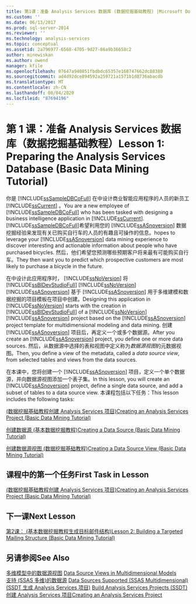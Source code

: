```yaml
---
title: 第1课：准备 Analysis Services 数据库 (数据挖掘基础教程) |Microsoft Docs
ms.custom: ''
ms.date: 06/13/2017
ms.prod: sql-server-2014
ms.reviewer: ''
ms.technology: analysis-services
ms.topic: conceptual
ms.assetid: 2a796977-6568-4705-9d27-86a9b36658c2
author: minewiskan
ms.author: owend
manager: kfile
ms.openlocfilehash: 07647a940851fbdbdc65357e168747662dc88380
ms.sourcegitcommit: ad4d92dce894592a259721a1571b1d8736abacdb
ms.translationtype: MT
ms.contentlocale: zh-CN
ms.lasthandoff: 08/04/2020
ms.locfileid: "87694196"
---
```

# <a name="lesson-1-preparing-the-analysis-services-database-basic-data-mining-tutorial"></a><span data-ttu-id="816c3-102">第 1 课：准备 Analysis Services 数据库（数据挖掘基础教程）</span><span class="sxs-lookup"><span data-stu-id="816c3-102">Lesson 1: Preparing the Analysis Services Database (Basic Data Mining Tutorial)</span></span>
  <span data-ttu-id="816c3-103">你是 [!INCLUDE[ssSampleDBCoFull](../includes/sssampledbcofull-md.md)] 在中设计商业智能应用程序的人员的新员工 [!INCLUDE[ssCurrent](../includes/sscurrent-md.md)] 。</span><span class="sxs-lookup"><span data-stu-id="816c3-103">You are a new employee of [!INCLUDE[ssSampleDBCoFull](../includes/sssampledbcofull-md.md)] who has been tasked with designing a business intelligence application in [!INCLUDE[ssCurrent](../includes/sscurrent-md.md)].</span></span> [!INCLUDE[ssSampleDBCoFull](../includes/sssampledbcofull-md.md)]<span data-ttu-id="816c3-104">希望利用您的 [!INCLUDE[ssASnoversion](../includes/ssasnoversion-md.md)] 数据挖掘经验来发现有关已购买自行车的人员的有趣且可操作的信息。</span><span class="sxs-lookup"><span data-stu-id="816c3-104">hopes to leverage your [!INCLUDE[ssASnoversion](../includes/ssasnoversion-md.md)] data mining experience to discover interesting and actionable information about people who have purchased bicycles.</span></span> <span data-ttu-id="816c3-105">然后，他们希望您预测哪些预期客户将来最有可能购买自行车。</span><span class="sxs-lookup"><span data-stu-id="816c3-105">They then want you to predict which prospective customers are most likely to purchase a bicycle in the future.</span></span>  
  
 <span data-ttu-id="816c3-106">在中设计此应用程序时， [!INCLUDE[ssNoVersion](../includes/ssnoversion-md.md)] 将 [!INCLUDE[ssBIDevStudioFull](../includes/ssbidevstudiofull-md.md)] [!INCLUDE[ssNoVersion](../includes/ssnoversion-md.md)] [!INCLUDE[ssASnoversion](../includes/ssasnoversion-md.md)] 基于 [!INCLUDE[ssASnoversion](../includes/ssasnoversion-md.md)] 用于多维建模和数据挖掘的项目模板在项目中创建。</span><span class="sxs-lookup"><span data-stu-id="816c3-106">Designing this application in [!INCLUDE[ssNoVersion](../includes/ssnoversion-md.md)] starts with the creation in [!INCLUDE[ssBIDevStudioFull](../includes/ssbidevstudiofull-md.md)] of a [!INCLUDE[ssNoVersion](../includes/ssnoversion-md.md)] [!INCLUDE[ssASnoversion](../includes/ssasnoversion-md.md)] project based on the [!INCLUDE[ssASnoversion](../includes/ssasnoversion-md.md)] project template for multidimensional modeling and data mining.</span></span> <span data-ttu-id="816c3-107">创建 [!INCLUDE[ssASnoversion](../includes/ssasnoversion-md.md)] 项目后，再定义一个或多个数据源。</span><span class="sxs-lookup"><span data-stu-id="816c3-107">After you create an [!INCLUDE[ssASnoversion](../includes/ssasnoversion-md.md)] project, you define one or more data sources.</span></span> <span data-ttu-id="816c3-108">然后，从数据源中选择的表和视图中定义称为*数据源视图*的元数据视图。</span><span class="sxs-lookup"><span data-stu-id="816c3-108">Then, you define a view of the metadata, called a *data source view*, from selected tables and views from the data sources.</span></span>  
  
 <span data-ttu-id="816c3-109">在本课中，您将创建一个 [!INCLUDE[ssASnoversion](../includes/ssasnoversion-md.md)] 项目，定义一个单个数据源，并向数据源视图添加一个表子集。</span><span class="sxs-lookup"><span data-stu-id="816c3-109">In this lesson, you will create an [!INCLUDE[ssASnoversion](../includes/ssasnoversion-md.md)] project, define a single data source, and add a subset of tables to a data source view.</span></span> <span data-ttu-id="816c3-110">本课程包括以下任务：</span><span class="sxs-lookup"><span data-stu-id="816c3-110">This lesson includes the following tasks:</span></span>  
  
 [<span data-ttu-id="816c3-111">&#40;数据挖掘基础教程创建 Analysis Services 项目&#41;</span><span class="sxs-lookup"><span data-stu-id="816c3-111">Creating an Analysis Services Project &#40;Basic Data Mining Tutorial&#41;</span></span>](../../2014/tutorials/creating-an-analysis-services-project-basic-data-mining-tutorial.md)  
  
 [<span data-ttu-id="816c3-112">创建数据源 &#40;基本数据挖掘教程&#41;</span><span class="sxs-lookup"><span data-stu-id="816c3-112">Creating a Data Source &#40;Basic Data Mining Tutorial&#41;</span></span>](../../2014/tutorials/creating-a-data-source-basic-data-mining-tutorial.md)  
  
 [<span data-ttu-id="816c3-113">创建数据源视图 &#40;数据挖掘基础教程&#41;</span><span class="sxs-lookup"><span data-stu-id="816c3-113">Creating a Data Source View &#40;Basic Data Mining Tutorial&#41;</span></span>](../../2014/tutorials/creating-a-data-source-view-basic-data-mining-tutorial.md)  
  
## <a name="first-task-in-lesson"></a><span data-ttu-id="816c3-114">课程中的第一个任务</span><span class="sxs-lookup"><span data-stu-id="816c3-114">First Task in Lesson</span></span>  
 [<span data-ttu-id="816c3-115">&#40;数据挖掘基础教程创建 Analysis Services 项目&#41;</span><span class="sxs-lookup"><span data-stu-id="816c3-115">Creating an Analysis Services Project &#40;Basic Data Mining Tutorial&#41;</span></span>](../../2014/tutorials/creating-an-analysis-services-project-basic-data-mining-tutorial.md)  
  
## <a name="next-lesson"></a><span data-ttu-id="816c3-116">下一课</span><span class="sxs-lookup"><span data-stu-id="816c3-116">Next Lesson</span></span>  
 [<span data-ttu-id="816c3-117">第2课： &#40;基本数据挖掘教程生成目标邮件结构&#41;</span><span class="sxs-lookup"><span data-stu-id="816c3-117">Lesson 2: Building a Targeted Mailing Structure &#40;Basic Data Mining Tutorial&#41;</span></span>](../../2014/tutorials/lesson-2-building-a-targeted-mailing-structure-basic-data-mining-tutorial.md)  
  
## <a name="see-also"></a><span data-ttu-id="816c3-118">另请参阅</span><span class="sxs-lookup"><span data-stu-id="816c3-118">See Also</span></span>  
 <span data-ttu-id="816c3-119">[多维模型中的数据源视图](https://docs.microsoft.com/analysis-services/multidimensional-models/data-source-views-in-multidimensional-models) </span><span class="sxs-lookup"><span data-stu-id="816c3-119">[Data Source Views in Multidimensional Models](https://docs.microsoft.com/analysis-services/multidimensional-models/data-source-views-in-multidimensional-models) </span></span>  
 <span data-ttu-id="816c3-120">[支持 &#40;SSAS 多维&#41;的数据源](https://docs.microsoft.com/analysis-services/multidimensional-models/supported-data-sources-ssas-multidimensional) </span><span class="sxs-lookup"><span data-stu-id="816c3-120">[Data Sources Supported &#40;SSAS Multidimensional&#41;](https://docs.microsoft.com/analysis-services/multidimensional-models/supported-data-sources-ssas-multidimensional) </span></span>  
 <span data-ttu-id="816c3-121">[&#40;SSDT 生成 Analysis Services 项目&#41;](https://docs.microsoft.com/analysis-services/multidimensional-models/build-analysis-services-projects-ssdt) </span><span class="sxs-lookup"><span data-stu-id="816c3-121">[Build Analysis Services Projects &#40;SSDT&#41;](https://docs.microsoft.com/analysis-services/multidimensional-models/build-analysis-services-projects-ssdt) </span></span>  
 [<span data-ttu-id="816c3-122">创建 Analysis Services 项目</span><span class="sxs-lookup"><span data-stu-id="816c3-122">Creating an Analysis Services Project</span></span>](../analysis-services/lesson-1-1-creating-an-analysis-services-project.md)  
  
  
